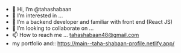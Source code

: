 - 👋 Hi, I’m @tahashabaan
- 👀 I’m interested in ...
- 🌱 I’m a backend developer  and familiar with front end (React JS)
- 💞️ I’m looking to collaborate on ...
- 📫 How to reach me ... tahashabaan48@gmail.com
- my portfolio and:: https://main--taha-shabaan-profile.netlify.app/

<!---
tahashabaan/tahashabaan is a ✨ special ✨ repository because its `README.md` (this file) appears on your GitHub profile.
You can click the Preview link to take a look at your changes.
--->
